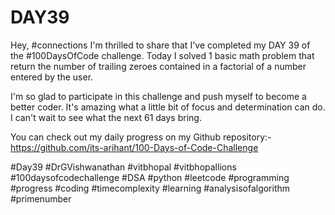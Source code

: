 # DAY39
Hey, #connections I'm thrilled to share that I've completed my DAY 39 of the #100DaysOfCode challenge. Today I solved 1 basic math problem that return the number of trailing zeroes contained in a factorial of a number entered by the user.

I'm so glad to participate in this challenge and push myself to become a better coder. It's amazing what a little bit of focus and determination can do. I can't wait to see what the next 61 days bring.

You can check out my daily progress on my Github repository:- https://github.com/its-arihant/100-Days-of-Code-Challenge

#Day39 #DrGVishwanathan #vitbhopal #vitbhopallions #100daysofcodechallenge #DSA #python #leetcode #programming #progress #coding #timecomplexity #learning #analysisofalgorithm #primenumber

